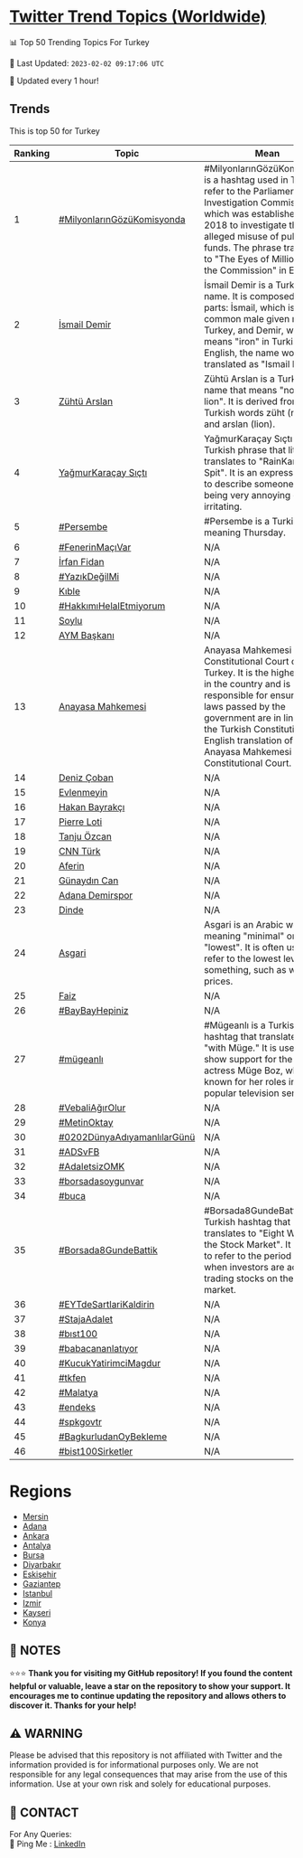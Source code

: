 [Twitter Trend Topics (Worldwide)](https://github.com/ErcinDedeoglu/Twitter-Trend-Topics)
==========


📊 Top 50 Trending Topics For Turkey

📆 Last Updated: `2023-02-02 09:17:06 UTC`

🔧 Updated every 1 hour!


## Trends

This is top 50 for Turkey

| Ranking | Topic | Mean |
| ------- | ------------ | ------------ |
| 1 | [#MilyonlarınGözüKomisyonda](http://twitter.com/search?q=%23Milyonlar%c4%b1nG%c3%b6z%c3%bcKomisyonda) | #MilyonlarınGözüKomisyonda is a hashtag used in Turkey to refer to the Parliamentary Investigation Commission, which was established in 2018 to investigate the alleged misuse of public funds. The phrase translates to "The Eyes of Millions on the Commission" in English. |
| 2 | [İsmail Demir](http://twitter.com/search?q=%c4%b0smail+Demir) | İsmail Demir is a Turkish name. It is composed of two parts: İsmail, which is a common male given name in Turkey, and Demir, which means "iron" in Turkish. In English, the name would be translated as "Ismail Iron". |
| 3 | [Zühtü Arslan](http://twitter.com/search?q=Z%c3%bcht%c3%bc+Arslan) | Zühtü Arslan is a Turkish name that means "noble lion". It is derived from the Turkish words züht (noble) and arslan (lion). |
| 4 | [YağmurKaraçay Sıçtı](http://twitter.com/search?q=Ya%c4%9fmurKara%c3%a7ay+S%c4%b1%c3%a7t%c4%b1) | YağmurKaraçay Sıçtı is a Turkish phrase that literally translates to "RainKaraçay Spit". It is an expression used to describe someone who is being very annoying or irritating. |
| 5 | [#Persembe](http://twitter.com/search?q=%23Persembe) | #Persembe is a Turkish word meaning Thursday. |
| 6 | [#FenerinMaçıVar](http://twitter.com/search?q=%23FenerinMa%c3%a7%c4%b1Var) | N/A |
| 7 | [İrfan Fidan](http://twitter.com/search?q=%c4%b0rfan+Fidan) | N/A |
| 8 | [#YazıkDeğilMi](http://twitter.com/search?q=%23Yaz%c4%b1kDe%c4%9filMi) | N/A |
| 9 | [Kıble](http://twitter.com/search?q=K%c4%b1ble) | N/A |
| 10 | [#HakkımıHelalEtmiyorum](http://twitter.com/search?q=%23Hakk%c4%b1m%c4%b1HelalEtmiyorum) | N/A |
| 11 | [Soylu](http://twitter.com/search?q=Soylu) | N/A |
| 12 | [AYM Başkanı](http://twitter.com/search?q=AYM+Ba%c5%9fkan%c4%b1) | N/A |
| 13 | [Anayasa Mahkemesi](http://twitter.com/search?q=Anayasa+Mahkemesi) | Anayasa Mahkemesi is the Constitutional Court of Turkey. It is the highest court in the country and is responsible for ensuring that laws passed by the government are in line with the Turkish Constitution. The English translation of Anayasa Mahkemesi is Constitutional Court. |
| 14 | [Deniz Çoban](http://twitter.com/search?q=Deniz+%c3%87oban) | N/A |
| 15 | [Evlenmeyin](http://twitter.com/search?q=Evlenmeyin) | N/A |
| 16 | [Hakan Bayrakçı](http://twitter.com/search?q=Hakan+Bayrak%c3%a7%c4%b1) | N/A |
| 17 | [Pierre Loti](http://twitter.com/search?q=Pierre+Loti) | N/A |
| 18 | [Tanju Özcan](http://twitter.com/search?q=Tanju+%c3%96zcan) | N/A |
| 19 | [CNN Türk](http://twitter.com/search?q=CNN+T%c3%bcrk) | N/A |
| 20 | [Aferin](http://twitter.com/search?q=Aferin) | N/A |
| 21 | [Günaydın Can](http://twitter.com/search?q=G%c3%bcnayd%c4%b1n+Can) | N/A |
| 22 | [Adana Demirspor](http://twitter.com/search?q=Adana+Demirspor) | N/A |
| 23 | [Dinde](http://twitter.com/search?q=Dinde) | N/A |
| 24 | [Asgari](http://twitter.com/search?q=Asgari) | Asgari is an Arabic word meaning "minimal" or "lowest". It is often used to refer to the lowest level of something, such as wages or prices. |
| 25 | [Faiz](http://twitter.com/search?q=Faiz) | N/A |
| 26 | [#BayBayHepiniz](http://twitter.com/search?q=%23BayBayHepiniz) | N/A |
| 27 | [#mügeanlı](http://twitter.com/search?q=%23m%c3%bcgeanl%c4%b1) | #Mügeanlı is a Turkish hashtag that translates to "with Müge." It is used to show support for the Turkish actress Müge Boz, who is known for her roles in popular television series. |
| 28 | [#VebaliAğırOlur](http://twitter.com/search?q=%23VebaliA%c4%9f%c4%b1rOlur) | N/A |
| 29 | [#MetinOktay](http://twitter.com/search?q=%23MetinOktay) | N/A |
| 30 | [#0202DünyaAdıyamanlılarGünü](http://twitter.com/search?q=%230202D%c3%bcnyaAd%c4%b1yamanl%c4%b1larG%c3%bcn%c3%bc) | N/A |
| 31 | [#ADSvFB](http://twitter.com/search?q=%23ADSvFB) | N/A |
| 32 | [#AdaletsizOMK](http://twitter.com/search?q=%23AdaletsizOMK) | N/A |
| 33 | [#borsadasoygunvar](http://twitter.com/search?q=%23borsadasoygunvar) | N/A |
| 34 | [#buca](http://twitter.com/search?q=%23buca) | N/A |
| 35 | [#Borsada8GundeBattik](http://twitter.com/search?q=%23Borsada8GundeBattik) | #Borsada8GundeBattik is a Turkish hashtag that translates to "Eight Weeks in the Stock Market". It is used to refer to the period of time when investors are actively trading stocks on the stock market. |
| 36 | [#EYTdeSartlariKaldirin](http://twitter.com/search?q=%23EYTdeSartlariKaldirin) | N/A |
| 37 | [#StajaAdalet](http://twitter.com/search?q=%23StajaAdalet) | N/A |
| 38 | [#bıst100](http://twitter.com/search?q=%23b%c4%b1st100) | N/A |
| 39 | [#babacananlatıyor](http://twitter.com/search?q=%23babacananlat%c4%b1yor) | N/A |
| 40 | [#KucukYatirimciMagdur](http://twitter.com/search?q=%23KucukYatirimciMagdur) | N/A |
| 41 | [#tkfen](http://twitter.com/search?q=%23tkfen) | N/A |
| 42 | [#Malatya](http://twitter.com/search?q=%23Malatya) | N/A |
| 43 | [#endeks](http://twitter.com/search?q=%23endeks) | N/A |
| 44 | [#spkgovtr](http://twitter.com/search?q=%23spkgovtr) | N/A |
| 45 | [#BagkurludanOyBekleme](http://twitter.com/search?q=%23BagkurludanOyBekleme) | N/A |
| 46 | [#bist100Sirketler](http://twitter.com/search?q=%23bist100Sirketler) | N/A |



# Regions

* [Mersin](</Turkey/Mersin.md>)
* [Adana](</Turkey/Adana.md>)
* [Ankara](</Turkey/Ankara.md>)
* [Antalya](</Turkey/Antalya.md>)
* [Bursa](</Turkey/Bursa.md>)
* [Diyarbakır](</Turkey/Diyarbakır.md>)
* [Eskişehir](</Turkey/Eskişehir.md>)
* [Gaziantep](</Turkey/Gaziantep.md>)
* [Istanbul](</Turkey/Istanbul.md>)
* [Izmir](</Turkey/Izmir.md>)
* [Kayseri](</Turkey/Kayseri.md>)
* [Konya](</Turkey/Konya.md>)



## 📝 NOTES

⭐⭐⭐ **Thank you for visiting my GitHub repository! If you found the content helpful or valuable, leave a star on the repository to show your support. It encourages me to continue updating the repository and allows others to discover it. Thanks for your help!**


## ⚠️ WARNING

Please be advised that this repository is not affiliated with Twitter and the information provided is for informational purposes only. We are not responsible for any legal consequences that may arise from the use of this information. Use at your own risk and solely for educational purposes.


## 📨 CONTACT

 For Any Queries:  
            🏓 Ping Me : [LinkedIn](https://www.linkedin.com/in/ercindedeoglu/)
